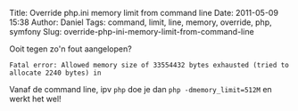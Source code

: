 Title: Override php.ini memory limit from command line
Date: 2011-05-09 15:38
Author: Daniel
Tags: command, limit, line, memory, override, php, symfony
Slug: override-php-ini-memory-limit-from-command-line

Ooit tegen zo'n fout aangelopen?

`Fatal error: Allowed memory size of 33554432 bytes exhausted (tried to
allocate 2240 bytes) in`

Vanaf de command line, ipv `php` doe je dan `php -dmemory_limit=512M` en werkt het wel!
